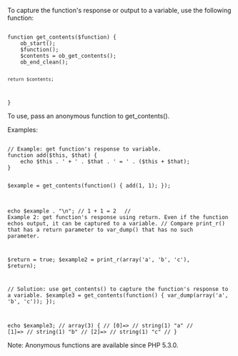 <p>To capture the function's response or output to a variable, use the following function:</p>

<code name="php">
function get_contents($function) {
    ob_start();
    $function();
    $contents = ob_get_contents();
    ob_end_clean();

    return $contents;
}
</code>

<p>To use, pass an anonymous function to get_contents().</p>

<p>Examples:</p>

<code name="php">
// Example: get function's response to variable.
function add($this, $that) {
    echo $this . ' + ' . $that . ' = ' . ($this + $that);
}

$example = get_contents(function() {
    add(1, 1);
});

echo $example . "\n"; // 1 + 1 = 2
</code>
<code name="php">
// Example 2: get function's response using return. Even if the function echos output, it can be captured to a variable.
// Compare print_r() that has a return parameter to var_dump() that has no such parameter.

$return = true;
$example2 = print_r(array('a', 'b', 'c'), $return);

// Solution: use get_contents() to capture the function's response to a variable.
$example3 = get_contents(function() {
    var_dump(array('a', 'b', 'c'));
});

echo $example3;
// array(3) {
//   [0]=>
//   string(1) "a"
//   [1]=>
//   string(1) "b"
//   [2]=>
//   string(1) "c"
// }
</code>

<p>Note: Anonymous functions are available since PHP 5.3.0.</p>